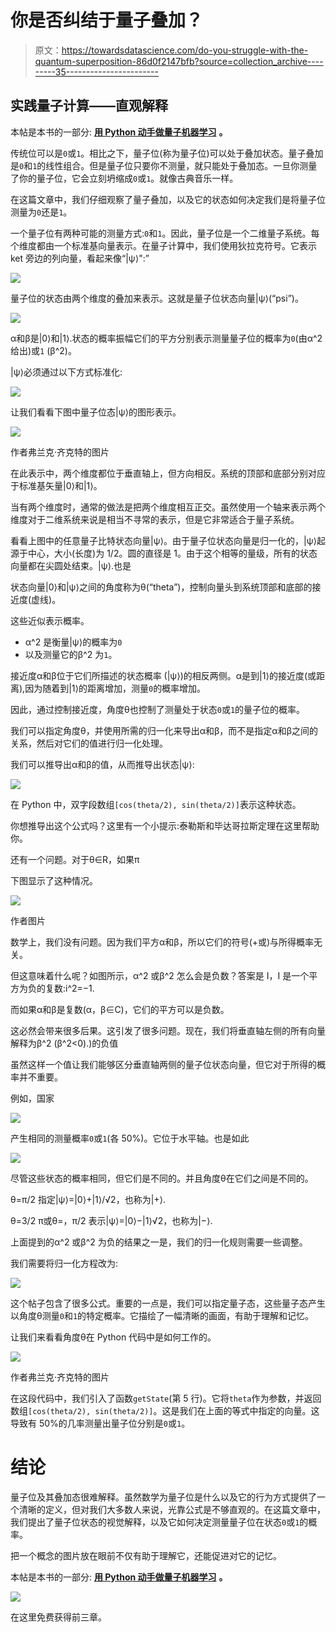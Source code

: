 # 你是否纠结于量子叠加？

> 原文：<https://towardsdatascience.com/do-you-struggle-with-the-quantum-superposition-86d0f2147bfb?source=collection_archive---------35----------------------->

## 实践量子计算——直观解释

本帖是本书的一部分: [**用 Python 动手做量子机器学习**](https://www.pyqml.com/page?ref=medium_visual&dest=/) **。**

传统位可以是`0`或`1`。相比之下，量子位(称为量子位)可以处于叠加状态。量子叠加是`0`和`1`的线性组合。但是量子位只要你不测量，就只能处于叠加态。一旦你测量了你的量子位，它会立刻坍缩成`0`或`1`。就像古典音乐一样。

在这篇文章中，我们仔细观察了量子叠加，以及它的状态如何决定我们是将量子位测量为`0`还是`1`。

一个量子位有两种可能的测量方式:`0`和`1`。因此，量子位是一个二维量子系统。每个维度都由一个标准基向量表示。在量子计算中，我们使用狄拉克符号。它表示 ket 旁边的列向量，看起来像“|ψ⟩":”

![](img/b88cde94036f015e284283d50ac6318d.png)

量子位的状态由两个维度的叠加来表示。这就是量子位状态向量|ψ⟩(“psi”)。

![](img/111adabad13bb66c50acfc649f919542.png)

α和β是|0⟩和|1⟩.状态的概率振幅它们的平方分别表示测量量子位的概率为`0`(由α^2 给出)或`1` (β^2)。

|ψ⟩必须通过以下方式标准化:

![](img/27865b0a2936e852cfde31298d65b371.png)

让我们看看下图中量子位态|ψ⟩的图形表示。

![](img/75cfc3abf059986e71d7d42a6ba9875a.png)

作者弗兰克·齐克特的图片

在此表示中，两个维度都位于垂直轴上，但方向相反。系统的顶部和底部分别对应于标准基矢量|0⟩和|1⟩。

当有两个维度时，通常的做法是把两个维度相互正交。虽然使用一个轴来表示两个维度对于二维系统来说是相当不寻常的表示，但是它非常适合于量子系统。

看看上图中的任意量子比特状态向量|ψ⟩。由于量子位状态向量是归一化的，|ψ⟩起源于中心，大小(长度)为 1/2。圆的直径是 1。由于这个相等的量级，所有的状态向量都在尖圆处结束。|ψ⟩.也是

状态向量|0⟩和|ψ⟩之间的角度称为θ(“theta”)，控制向量头到系统顶部和底部的接近度(虚线)。

这些近似表示概率。

*   α^2 是衡量|ψ⟩的概率为`0`
*   以及测量它的β^2 为`1`。

接近度α和β位于它们所描述的状态概率
(|ψ⟩)的相反两侧。α是到|1⟩的接近度(或距离),因为随着到|1⟩的距离增加，测量`0`的概率增加。

因此，通过控制接近度，角度θ也控制了测量处于状态`0`或`1`的量子位的概率。

我们可以指定角度θ，并使用所需的归一化来导出α和β，而不是指定α和β之间的关系，然后对它们的值进行归一化处理。

我们可以推导出α和β的值，从而推导出状态|ψ⟩:

![](img/a43d3bcfcf4cd7b871dd60c109597873.png)

在 Python 中，双字段数组`[cos(theta/2), sin(theta/2)]`表示这种状态。

你想推导出这个公式吗？这里有一个小提示:泰勒斯和毕达哥拉斯定理在这里帮助你。

还有一个问题。对于θ∈R，如果π

下图显示了这种情况。

![](img/4495e7332d87dc76e1ec0d3241572722.png)

作者图片

数学上，我们没有问题。因为我们平方α和β，所以它们的符号(+或)与所得概率无关。

但这意味着什么呢？如图所示，α^2 或β^2 怎么会是负数？答案是 I，I 是一个平方为负的复数:i^2=−1.

而如果α和β是复数(α，β∈C)，它们的平方可以是负数。

这必然会带来很多后果。这引发了很多问题。现在，我们将垂直轴左侧的所有向量解释为β^2 (β^2<0).)的负值

虽然这样一个值让我们能够区分垂直轴两侧的量子位状态向量，但它对于所得的概率并不重要。

例如，国家

![](img/7962b4abbe9392c54b036d17b23ffa19.png)

产生相同的测量概率`0`或`1`(各 50%)。它位于水平轴。也是如此

![](img/036ebab13b2ce2112b5f4a559518c743.png)

尽管这些状态的概率相同，但它们是不同的。并且角度θ在它们之间是不同的。

θ=π/2 指定|ψ⟩=|0⟩+|1⟩/√2，也称为|+⟩.

θ=3/2 π或θ=，π/2 表示|ψ⟩=|0⟩−|1⟩√2，也称为|−⟩.

上面提到的α^2 或β^2 为负的结果之一是，我们的归一化规则需要一些调整。

我们需要将归一化方程改为:

![](img/8bb0e775d96868ed99c07d1225035b94.png)

这个帖子包含了很多公式。重要的一点是，我们可以指定量子态，这些量子态产生以角度θ测量`0`和`1`的特定概率。它描绘了一幅清晰的画面，有助于理解和记忆。

让我们来看看角度θ在 Python 代码中是如何工作的。

![](img/b8ced6520061c86c4c315dd8facc267e.png)

作者弗兰克·齐克特的图片

在这段代码中，我们引入了函数`getState`(第 5 行)。它将`theta`作为参数，并返回数组`[cos(theta/2), sin(theta/2)]`。这是我们在上面的等式中指定的向量。这导致有 50%的几率测量出量子位分别是`0`或`1`。

# 结论

量子位及其叠加态很难解释。虽然数学为量子位是什么以及它的行为方式提供了一个清晰的定义，但对我们大多数人来说，光靠公式是不够直观的。在这篇文章中，我们提出了量子位状态的视觉解释，以及它如何决定测量量子位在状态`0`或`1`的概率。

把一个概念的图片放在眼前不仅有助于理解它，还能促进对它的记忆。

本帖是本书的一部分: [**用 Python 动手做量子机器学习**](https://www.pyqml.com/page?ref=medium_visual&dest=/) **。**

![](img/89a3586f6b18e3b603ac2126873b8bd4.png)

在这里免费获得前三章。